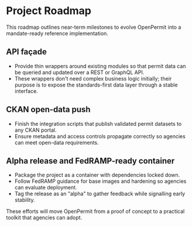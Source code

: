# Project Roadmap

This roadmap outlines near-term milestones to evolve OpenPermit into a mandate-ready reference implementation.

## API façade
- Provide thin wrappers around existing modules so that permit data can be queried and updated over a REST or GraphQL API.
- These wrappers don't need complex business logic initially; their purpose is to expose the standards-first data layer through a stable interface.

## CKAN open-data push
- Finish the integration scripts that publish validated permit datasets to any CKAN portal.
- Ensure metadata and access controls propagate correctly so agencies can meet open-data requirements.

## Alpha release and FedRAMP-ready container
- Package the project as a container with dependencies locked down.
- Follow FedRAMP guidance for base images and hardening so agencies can evaluate deployment.
- Tag the release as an "alpha" to gather feedback while signalling early stability.

These efforts will move OpenPermit from a proof of concept to a practical toolkit that agencies can adopt.
